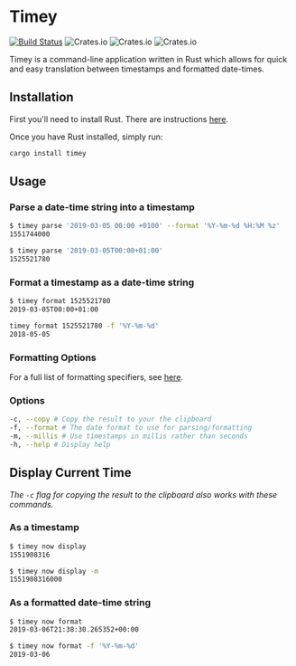 # Timey

[![Build Status](https://travis-ci.org/ptrbrynt/timey.svg?branch=develop)](https://travis-ci.org/ptrbrynt/timey)
![Crates.io](https://img.shields.io/crates/v/timey.svg)
![Crates.io](https://img.shields.io/crates/d/timey.svg)
![Crates.io](https://img.shields.io/crates/l/timey.svg)

Timey is a command-line application written in Rust which allows for quick and easy translation between timestamps and formatted date-times.

## Installation

First you'll need to install Rust. There are instructions [here](https://www.rust-lang.org/tools/install).

Once you have Rust installed, simply run:

```bash
cargo install timey
```

## Usage

### Parse a date-time string into a timestamp

```bash
$ timey parse '2019-03-05 00:00 +0100' --format '%Y-%m-%d %H:%M %z'
1551744000
```

```bash
$ timey parse '2019-03-05T00:00+01:00'
1525521780
```

### Format a timestamp as a date-time string

```bash
$ timey format 1525521780
2019-03-05T00:00+01:00
```

```bash
timey format 1525521780 -f '%Y-%m-%d'
2018-05-05
```

### Formatting Options

For a full list of formatting specifiers, see [here](https://docs.rs/chrono/0.4.6/chrono/format/strftime/index.html#specifiers).

### Options

```bash
-c, --copy # Copy the result to your the clipboard
-f, --format # The date format to use for parsing/formatting
-m, --millis # Use timestamps in millis rather than seconds
-h, --help # Display help
```

## Display Current Time

_The `-c` flag for copying the result to the clipboard also works with these commands._

### As a timestamp

```bash
$ timey now display
1551908316
```

```bash
$ timey now display -m
1551908316000
```

### As a formatted date-time string

```bash
$ timey now format
2019-03-06T21:38:30.265352+00:00
```

```bash
$ timey now format -f '%Y-%m-%d'
2019-03-06
```
